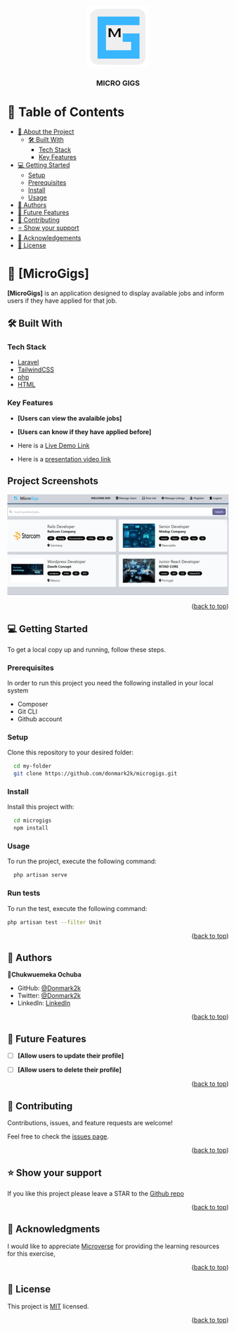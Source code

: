 <div align="center">

  <img src="./public/images/logoM.png" alt="logo" width="140"  height="auto" />
  <br/>

  <h3><b>MICRO GIGS </b></h3>

</div>
<!-- TABLE OF CONTENTS -->

# 📗 Table of Contents

- [📖 About the Project](#about-project)
  - [🛠 Built With](#built-with)
    - [Tech Stack](#tech-stack)
    - [Key Features](#key-features)
- [💻 Getting Started](#getting-started)
  - [Setup](#setup)
  - [Prerequisites](#prerequisites)
  - [Install](#install)
  - [Usage](#usage)
- [👥 Authors](#authors)
- [🔭 Future Features](#future-features)
- [🤝 Contributing](#contributing)
- [⭐️ Show your support](#support)
- [🙏 Acknowledgements](#acknowledgements)
- [📝 License](#license)

<!-- PROJECT DESCRIPTION -->

# 📖 [MicroGigs] <a name="about-project"></a>

**[MicroGigs]** is an application designed to display available jobs and inform users if they have applied for that job.

## 🛠 Built With <a name="built-with"></a>

### Tech Stack <a name="tech-stack"></a>

  <ul>
    <li><a href="https://laravel.com/docs/10.x/installation">Laravel</a></li>
        <li><a href="laravel.com/docs/10.x/installation">TailwindCSS</a></li>
            <li><a href="https://php.net">php</a></li>
                        <li><a href="https://w3school.com">HTML</a></li>



  </ul>


<!-- Features -->

### Key Features <a name="key-features"></a>

- **[Users can view the avalaible jobs]**
- **[Users can know if they have applied before]**


- Here is a [Live Demo Link](https://microgig.up.railway.app/)
- Here is a [presentation video link](https://youtu.be/bzxSvRlZC6I)

## Project Screenshots

![Home page](./public/images/screenshot.png)

<p align="right">(<a href="#readme-top">back to top</a>)</p>

<!-- GETTING STARTED -->

## 💻 Getting Started <a name="getting-started"></a>

To get a local copy up and running, follow these steps.

### Prerequisites

In order to run this project you need the following installed in your local system

<ul>
<li>Composer</li>
<li>Git CLI</li>
<li>Github account</li>
</ul>

### Setup

Clone this repository to your desired folder:

```sh
  cd my-folder
  git clone https://github.com/donmark2k/microgigs.git
```

### Install

Install this project with:

```sh
  cd microgigs
  npm install
```

### Usage

To run the project, execute the following command:

```sh
  php artisan serve
```
### Run tests
To run the test, execute the following command:

```sh
php artisan test --filter Unit
```

<p align="right">(<a href="#readme-top">back to top</a>)</p>

<!-- AUTHORS -->

## 👥 Authors <a name="authors"></a>

👤**Chukwuemeka Ochuba**

- GitHub: [@Donmark2k](https://github.com/Donmark2k)
- Twitter: [@Donmark2k](https://twitter.com/donmark2k)
- LinkedIn: [LinkedIn](https://www.linkedin.com/in/chukwuemeka-ochuba/)


<p align="right">(<a href="#readme-top">back to top</a>)</p>

<!-- FUTURE FEATURES -->

## 🔭 Future Features <a name="future-features"></a>


- [ ] **[Allow users to update their profile]**
- [ ] **[Allow users to delete their profile]**



<p align="right">(<a href="#readme-top">back to top</a>)</p>

<!-- CONTRIBUTING -->

## 🤝 Contributing <a name="contributing"></a>

Contributions, issues, and feature requests are welcome!

Feel free to check the [issues page](https://github.com/donmark2k/microgigs/issues).

<p align="right">(<a href="#readme-top">back to top</a>)</p>

<!-- SUPPORT -->

## ⭐️ Show your support <a name="support"></a>

If you like this project please leave a STAR to the [Github repo](https://github.com/donmark2k/microgigs/)

<p align="right">(<a href="#readme-top">back to top</a>)</p>

<!-- ACKNOWLEDGEMENTS -->

## 🙏 Acknowledgments <a name="acknowledgements"></a>

I would like to appreciate [Microverse](https://www.microverse.org/) for providing the learning resources for this exercise,

<p align="right">(<a href="#readme-top">back to top</a>)</p>

<!-- LICENSE -->

## 📝 License <a name="license"></a>

This project is [MIT](./LICENSE) licensed.


<p align="right">(<a href="#readme-top">back to top</a>)</p>
